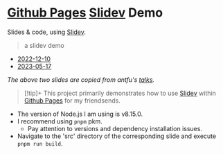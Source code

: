 <!--
 * Copyright (c) 2023 by onepisYa pis1@qq.com , All Rights Reserved. 
 * @Date: 2023-08-17 01:15:46
 * @LastEditors: onepisYa pis1@qq.com
 * @LastEditTime: 2023-08-17 04:19:04
 * @FilePath: /slidev-demo/README.md
 * 路漫漫其修远兮，吾将上下而求索。
 * @Description: 
-->
# [Github Pages] [Slidev] Demo

Slides &amp; code, using [Slidev](https://sli.dev).


> a slidev demo 

- [2022-12-10](./2022-12-10)
- [2023-05-17](./2023-05-17)
  

_The above two slides are copied from antfu's [talks](https://github.com/antfu/talks)._

>[!tip]+
> This project primarily demonstrates how to use [Slidev] within [Github Pages] for my friendsends.

- The version of Node.js I am using is v8.15.0.
- I recommend using `pnpm` pkm.
  - Pay attention to versions and dependency installation issues.
- Navigate to the 'src' directory of the corresponding slide and execute `pnpm run build`.


[Slidev]: https://sli.dev
[Github Pages]: https://pages.github.com/
